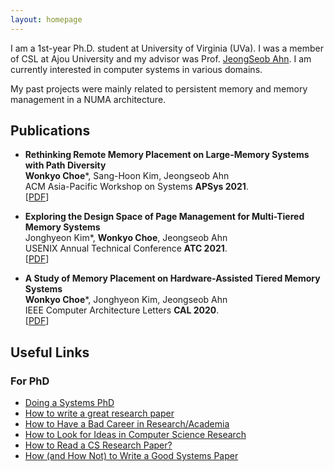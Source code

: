 ```yaml
---
layout: homepage
---
```


I am a 1st-year Ph.D. student at University of Virginia (UVa). 
I was a member of CSL at Ajou University and my advisor was Prof. [JeongSeob Ahn](https://sites.google.com/view/cslajou/).
I am currently interested in computer systems in various domains.

My past projects were mainly related to persistent memory and memory management in a NUMA architecture.

## Publications
- **Rethinking Remote Memory Placement on Large-Memory Systems with Path Diversity**
  <br>
  **Wonkyo Choe**\*, Sang-Hoon Kim, Jeongseob Ahn
  <br>
  ACM Asia-Pacific Workshop on Systems **APSys 2021**.
  <br>
  [[PDF](https://dl.acm.org/doi/10.1145/3476886.3477516)]

- **Exploring the Design Space of Page Management for Multi-Tiered Memory Systems**
  <br>
  Jonghyeon Kim\*, **Wonkyo Choe**, Jeongseob Ahn
  <br>
  USENIX Annual Technical Conference **ATC 2021**.
  <br>
  [[PDF](https://www.usenix.org/conference/atc21/presentation/kim-jonghyeon)]

- **A Study of Memory Placement on Hardware-Assisted Tiered Memory Systems**
  <br>
  **Wonkyo Choe**\*, Jonghyeon Kim, Jeongseob Ahn
  <br>
  IEEE Computer Architecture Letters **CAL 2020**.
  <br>
  [[PDF](https://ieeexplore.ieee.org/document/9165024)]

## Useful Links
### For PhD
- [Doing a Systems PhD](https://www.cl.cam.ac.uk/research/srg/netos/eurosys11dw/keynote/StevenHand.pdf)
- [How to write a great research paper](https://www.microsoft.com/en-us/research/academic-program/write-great-research-paper/)
- [How to Have a Bad Career in Research/Academia](https://people.eecs.berkeley.edu/~pattrsn/talks/BadCareer.pdf)
- [How to Look for Ideas in Computer Science Research](https://medium.com/digital-diplomacy/how-to-look-for-ideas-in-computer-science-research-7a3fa6f4696f)
- [How to Read a CS Research Paper?](http://zhaoxiahust.github.io/blog/reading-paper.pdf)
- [How (and How Not) to Write a Good Systems Paper](https://www.usenix.org/legacy/events/samples/submit/advice_old.html)
